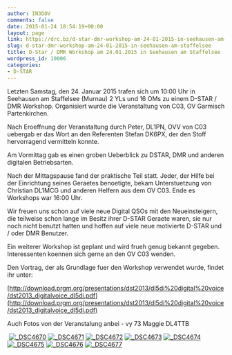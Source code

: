```yaml
---
author: IN3DOV
comments: false
date: 2015-01-24 18:54:19+00:00
layout: page
link: https://drc.bz/d-star-dmr-workshop-am-24-01-2015-in-seehausen-am-staffelsee/
slug: d-star-dmr-workshop-am-24-01-2015-in-seehausen-am-staffelsee
title: D-Star / DMR Workshop am 24.01.2015 in Seehausen am Staffelsee
wordpress_id: 10006
categories:
- D-STAR
---
```


Letzten Samstag, den 24. Januar 2015 trafen sich um 10:00 Uhr in Seehausen am Staffelsee (Murnau) 2 YLs und 16 OMs zu einem D-STAR / DMR Workshop. Organisiert wurde die Veranstaltung von C03, OV Garmisch Partenkirchen.


Nach Eroeffnung der Veranstaltung durch Peter, DL1PN, OVV von C03 uebergab er das Wort an den Referenten Stefan DK6PX, der den Stoff hervorragend vermitteln konnte.

Am Vormittag gab es einen groben Ueberblick zu DSTAR, DMR und anderen digitalen Betriebsarten.

Nach der Mittagspause fand der praktische Teil statt. Jeder, der Hilfe bei der Einrichtung seines Geraetes benoetigte, bekam Unterstuetzung von Christian DL1MCG und anderen Helfern aus dem OV C03. Ende es Workshops war 16:00 Uhr.

Wir freuen uns schon auf viele neue Digital QSOs mit den Neueinsteigern, die teilweise schon lange im Besitz ihrer D-STAR Geraete waren, sie nur noch nicht benutzt hatten und hoffen auf viele neue motivierte D-STAR und / oder DMR Benutzer.

Ein weiterer Workshop ist geplant und wird frueh genug bekannt gegeben. Interessenten koennen sich gerne an den OV C03 wenden.

Den Vortrag, der als Grundlage fuer den Workshop verwendet wurde, findet ihr unter:

[http://download.prgm.org/presentations/dst2013/dl5di%20digital%20voice/dst2013_digitalvoice_dl5di.pdf](http://download.prgm.org/presentations/dst2013/dl5di%20digital%20voice/dst2013_digitalvoice_dl5di.pdf)

Auch Fotos von der Veranstalung anbei - vy 73 Maggie DL4TTB


 [![_DSC4670](https://drc.bz/wp-content/uploads/2015/01/DSC4670-1024x588.jpg)](https://drc.bz/wp-content/uploads/2015/01/DSC4670.jpg) [![_DSC4671](https://drc.bz/wp-content/uploads/2015/01/DSC4671-1024x518.jpg)](https://drc.bz/wp-content/uploads/2015/01/DSC4671.jpg) [![_DSC4672](https://drc.bz/wp-content/uploads/2015/01/DSC4672-1024x504.jpg)](https://drc.bz/wp-content/uploads/2015/01/DSC4672.jpg) [![_DSC4673](https://drc.bz/wp-content/uploads/2015/01/DSC4673-1024x487.jpg)](https://drc.bz/wp-content/uploads/2015/01/DSC4673.jpg) [![_DSC4674](https://drc.bz/wp-content/uploads/2015/01/DSC4674-1024x636.jpg)](https://drc.bz/wp-content/uploads/2015/01/DSC4674.jpg) [![_DSC4675](https://drc.bz/wp-content/uploads/2015/01/DSC4675-1024x498.jpg)](https://drc.bz/wp-content/uploads/2015/01/DSC4675.jpg) [![_DSC4676](https://drc.bz/wp-content/uploads/2015/01/DSC4676-1024x616.jpg)](https://drc.bz/wp-content/uploads/2015/01/DSC4676.jpg) [![_DSC4677](https://drc.bz/wp-content/uploads/2015/01/DSC4677-1024x686.jpg)](https://drc.bz/wp-content/uploads/2015/01/DSC4677.jpg)



